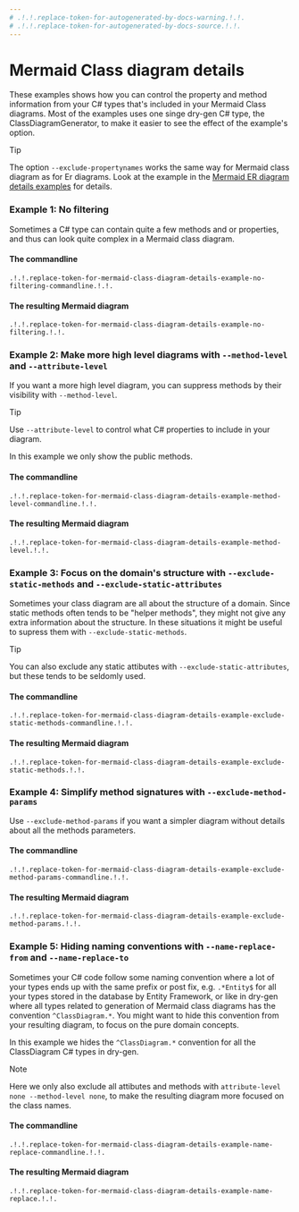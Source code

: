 ```yaml
---
# .!.!.replace-token-for-autogenerated-by-docs-warning.!.!.
# .!.!.replace-token-for-autogenerated-by-docs-source.!.!.
---
```

# Mermaid Class diagram details

These examples shows how you can control the property and method information from your C# types that's included in your Mermaid Class diagrams. Most of the examples uses one singe dry-gen C# type, the ClassDiagramGenerator, to make it easier to see the effect of the example's option.

>[!TIP]
>The option `--exclude-propertynames` works the same way for Mermaid class diagram as for Er diagrams. Look at the example in the [Mermaid ER diagram details examples](./mermaid-er-diagram-details.md) for details.

### Example 1: No filtering

Sometimes a C# type can contain quite a few methods and or properties, and thus can look quite complex in a Mermaid class diagram.

#### The commandline

`.!.!.replace-token-for-mermaid-class-diagram-details-example-no-filtering-commandline.!.!.`

#### The resulting Mermaid diagram

```mermaid
.!.!.replace-token-for-mermaid-class-diagram-details-example-no-filtering.!.!.
```

### Example 2: Make more high level diagrams with `--method-level` and `--attribute-level`

If you want a more high level diagram, you can suppress methods by their visibility with `--method-level`.

>[!TIP]
>Use `--attribute-level` to control what C# properties to include in your diagram.

In this example we only show the public methods.

#### The commandline

`.!.!.replace-token-for-mermaid-class-diagram-details-example-method-level-commandline.!.!.`

#### The resulting Mermaid diagram

```mermaid
.!.!.replace-token-for-mermaid-class-diagram-details-example-method-level.!.!.
```

### Example 3: Focus on the domain's structure with `--exclude-static-methods` and `--exclude-static-attributes`

Sometimes your class diagram are all about the structure of a domain. Since static methods often tends to be "helper methods", they might not give any extra information about the structure. In these situations it might be useful to supress them with `--exclude-static-methods`.

>[!TIP]
>You can also exclude any static attibutes with `--exclude-static-attributes`, but these tends to be seldomly used.

#### The commandline

`.!.!.replace-token-for-mermaid-class-diagram-details-example-exclude-static-methods-commandline.!.!.`

#### The resulting Mermaid diagram

```mermaid
.!.!.replace-token-for-mermaid-class-diagram-details-example-exclude-static-methods.!.!.
```

### Example 4: Simplify method signatures with `--exclude-method-params`

Use `--exclude-method-params` if you want a simpler diagram without details about all the methods parameters.

#### The commandline

`.!.!.replace-token-for-mermaid-class-diagram-details-example-exclude-method-params-commandline.!.!.`

#### The resulting Mermaid diagram

```mermaid
.!.!.replace-token-for-mermaid-class-diagram-details-example-exclude-method-params.!.!.
```

### Example 5: Hiding naming conventions with `--name-replace-from` and `--name-replace-to`

Sometimes your C# code follow some naming convention where a lot of your types ends up with the same prefix or post fix, e.g. `.*Entity$` for all your types stored in the database by Entity Framework, or like in dry-gen where all types related to generation of Mermaid class diagrams has the convention `^ClassDiagram.*`. You might want to hide this convention from your resulting diagram, to focus on the pure domain concepts.

In this example we hides the `^ClassDiagram.*` convention for all the ClassDiagram C# types in dry-gen.

>[!NOTE]
>Here we only also exclude all attibutes and methods with `attribute-level none --method-level none`, to make the resulting diagram more focused on the class names.

#### The commandline

`.!.!.replace-token-for-mermaid-class-diagram-details-example-name-replace-commandline.!.!.`

#### The resulting Mermaid diagram

```mermaid
.!.!.replace-token-for-mermaid-class-diagram-details-example-name-replace.!.!.
```